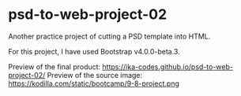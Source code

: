 # psd-to-web-project-02

Another practice project of cutting a PSD template into HTML.

For this project, I have used Bootstrap v4.0.0-beta.3.

Preview of the final product: https://ika-codes.github.io/psd-to-web-project-02/
Preview of the source image: https://kodilla.com/static/bootcamp/9-8-project.png  
